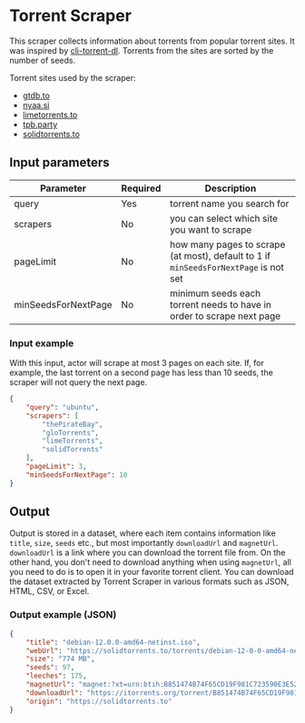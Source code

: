 # Torrent Scraper

This scraper collects information about torrents from popular torrent sites. It was inspired by [cli-torrent-dl](https://github.com/X0R0X/cli-torrent-dl). Torrents from the sites are sorted by the number of seeds.

Torrent sites used by the scraper:

- [gtdb.to](https://www.gtdb.to)
- [nyaa.si](https://nyaa.si)
- [limetorrents.to](https://www.limetorrents.to)
- [tpb.party](https://tpb.party)
- [solidtorrents.to](https://solidtorrents.to)

## Input parameters

| Parameter | Required | Description |
| - | - | - |
| query | Yes | torrent name you search for |
| scrapers | No | you can select which site you want to scrape |
| pageLimit | No | how many pages to scrape (at most), default to 1 if `minSeedsForNextPage` is not set |
| minSeedsForNextPage | No | minimum seeds each torrent needs to have in order to scrape next page |

### Input example

With this input, actor will scrape at most 3 pages on each site. If, for example, the last torrent on a second page has less than 10 seeds, the scraper will not query the next page.

```json
{
    "query": "ubuntu",
    "scrapers": [
        "thePirateBay",
        "gloTorrents",
        "limeTorrents",
        "solidTorrents"
    ],
    "pageLimit": 3,
    "minSeedsForNextPage": 10
}
```

## Output

Output is stored in a dataset, where each item contains information like `title`, `size`, `seeds` etc., but most importantly `downloadUrl` and `magnetUrl`. `downloadUrl` is a link where you can download the torrent file from. On the other hand, you don't need to download anything when using `magnetUrl`, all you need to do is to open it in your favorite torrent client. You can download the dataset extracted by Torrent Scraper in various formats such as JSON, HTML, CSV, or Excel.

### Output example (JSON)

```json
{
	"title": "debian-12.0.0-amd64-netinst.iso",
	"webUrl": "https://solidtorrents.to/torrents/debian-12-0-0-amd64-netinst-iso-0d977/6486d0ab60e0fda62643a9eb/",
	"size": "774 MB",
	"seeds": 97,
	"leeches": 175,
	"magnetUrl": "magnet:?xt=urn:btih:B851474B74F65CD19F981C723590E3E520242B97&tr=udp%3A%2F%2Ftracker.bitsearch.to%3A1337%2Fannounce&tr=udp%3A%2F%2Ftracker2.dler.com%3A80%2Fannounce&tr=udp%3A%2F%2Ftracker.breizh.pm%3A6969%2Fannounce&tr=udp%3A%2F%2Fwww.torrent.eu.org%3A451%2Fannounce&tr=udp%3A%2F%2Ftracker.torrent.eu.org%3A451%2Fannounce&dn=%5BBitsearch.to%5D+debian-12.0.0-amd64-netinst.iso",
	"downloadUrl": "https://itorrents.org/torrent/B851474B74F65CD19F981C723590E3E520242B97.torrent?title=[Bitsearch.to]debian-12.0.0-amd64-netinst.iso",
	"origin": "https://solidtorrents.to"
}
```
